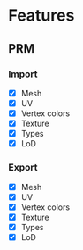 # Features

## PRM
### Import
- [X] Mesh
- [X] UV
- [X] Vertex colors
- [X] Texture
- [X] Types
- [X] LoD
### Export
- [X] Mesh
- [X] UV
- [X] Vertex colors
- [X] Texture
- [X] Types
- [X] LoD
